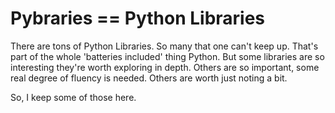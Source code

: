 # Pybraries == Python Libraries

There are tons of Python Libraries. So many that one can't keep up. That's part of the whole 'batteries included' thing Python. But some libraries are so interesting they're worth exploring in depth. Others are so important, some real degree of fluency is needed. Others are worth just noting a bit.

So, I keep some of those here.
